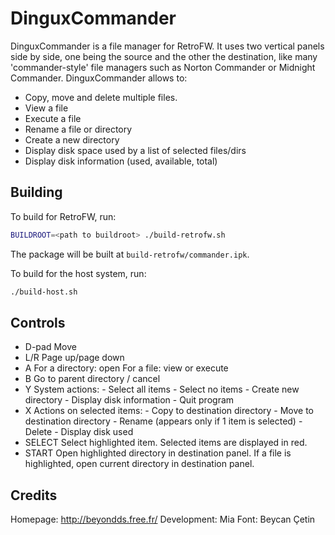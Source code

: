 # DinguxCommander

DinguxCommander is a file manager for RetroFW.
It uses two vertical panels side by side, one being the source and the other the
destination, like many 'commander-style' file managers such as Norton Commander
or Midnight Commander.
DinguxCommander allows to:

* Copy, move and delete multiple files.
* View a file
* Execute a file
* Rename a file or directory
* Create a new directory
* Display disk space used by a list of selected files/dirs
* Display disk information (used, available, total)

## Building

To build for RetroFW, run:

```bash
BUILDROOT=<path to buildroot> ./build-retrofw.sh
```

The package will be built at `build-retrofw/commander.ipk`.

To build for the host system, run:

```bash
./build-host.sh
```

## Controls


* D-pad         Move
* L/R           Page up/page down
* A             For a directory: open
                For a file: view or execute
* B             Go to parent directory / cancel
* Y             System actions:
                  - Select all items
                  - Select no items
                  - Create new directory
                  - Display disk information
                  - Quit program
* X             Actions on selected items:
                  - Copy to destination directory
                  - Move to destination directory
                  - Rename (appears only if 1 item is selected)
                  - Delete
                  - Display disk used
* SELECT        Select highlighted item.
                Selected items are displayed in red.
* START         Open highlighted directory in destination panel.
                If a file is highlighted, open current directory in destination panel.


## Credits

Homepage:      http://beyondds.free.fr/
Development:   Mia
Font:          Beycan Çetin
